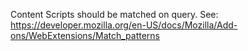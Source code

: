 Content Scripts should be matched on query. See:
https://developer.mozilla.org/en-US/docs/Mozilla/Add-ons/WebExtensions/Match_patterns

